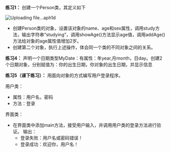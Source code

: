 **练习1：** 创建一个Person类，其定义如下

![Uploading file...aph1d]()



- 创建Person类的对象，设置该对象的name、age和sex属性，调用study方法，输出字符串“studying”，调用showAge()方法显示age值，调用addAge()方法给对象的age属性值增加2岁。  
- 创建第二个对象，执行上述操作，体会同一个类的不同对象之间的关系。




**练习4：** 声明一个日期类型MyDate：有属性：年year,月month，日day。创建2个日期对象，分别赋值为：你的出生日期，你对象的出生日期，并显示信息


**练习5（课下练习）：** 用面向对象的方式编写用户登录程序。

用户类：
-   属性：用户名，密码
-   方法：登录

界面类：
-   在界面类中添加main方法，接受用户输入，并调用用户类的登录方法进行验证。
    输出：
    - 登录失败：用户名或密码错误！
    - 登录成功：欢迎你，用户名！

